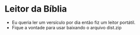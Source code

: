 
# Leitor da Bíblia

- Eu queria ler um versículo por dia então fiz um leitor portátil.
- Fique a vontade para usar baixando o arquivo dist.zip
